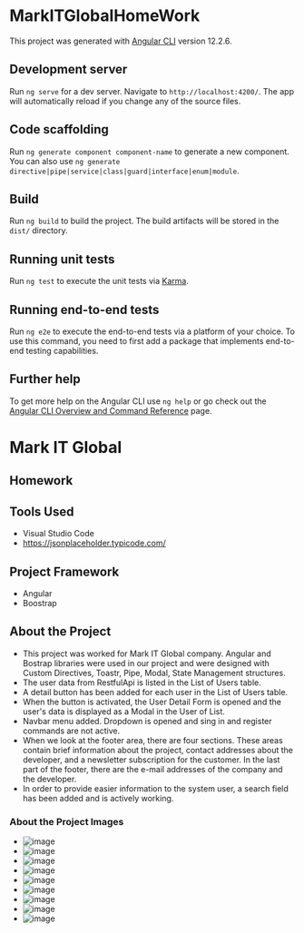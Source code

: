 # MarkITGlobalHomeWork

This project was generated with [Angular CLI](https://github.com/angular/angular-cli) version 12.2.6.

## Development server

Run `ng serve` for a dev server. Navigate to `http://localhost:4200/`. The app will automatically reload if you change any of the source files.

## Code scaffolding

Run `ng generate component component-name` to generate a new component. You can also use `ng generate directive|pipe|service|class|guard|interface|enum|module`.

## Build

Run `ng build` to build the project. The build artifacts will be stored in the `dist/` directory.

## Running unit tests

Run `ng test` to execute the unit tests via [Karma](https://karma-runner.github.io).

## Running end-to-end tests

Run `ng e2e` to execute the end-to-end tests via a platform of your choice. To use this command, you need to first add a package that implements end-to-end testing capabilities.

## Further help

To get more help on the Angular CLI use `ng help` or go check out the [Angular CLI Overview and Command Reference](https://angular.io/cli) page.
# Mark IT Global
## Homework
## Tools Used
- Visual Studio Code
- https://jsonplaceholder.typicode.com/

## Project Framework
- Angular
- Boostrap

## About the Project
- This project was worked for Mark IT Global company.
Angular and Bostrap libraries were used in our project and were designed with Custom Directives, Toastr, Pipe, Modal, State Management structures.
- The user data from RestfulApi is listed in the List of Users table.
- A detail button has been added for each user in the List of Users table.
- When the button is activated, the User Detail Form is opened and the user's data is displayed as a Modal in the User of List.
- Navbar menu added. Dropdown is opened and sing in and register commands are not active.
- When we look at the footer area, there are four sections. These areas contain brief information about the project, contact addresses about the developer, and a newsletter subscription for the customer. In the last part of the footer, there are the e-mail addresses of the company and the developer.
- In order to provide easier information to the system user, a search field has been added and is actively working.
### About the Project Images
- ![image](https://user-images.githubusercontent.com/77584301/134718719-e4787294-43ba-4322-abde-d6e3c33ee41c.png)
- ![image](https://user-images.githubusercontent.com/77584301/134718784-e7df8001-5e5f-4bda-97f9-ddbef7bc065d.png)
- ![image](https://user-images.githubusercontent.com/77584301/134718860-589ce699-2edc-4350-9261-944ffd6272fc.png)
- ![image](https://user-images.githubusercontent.com/77584301/134718988-d5c9b945-02c1-4625-8799-d7e4058fa5ca.png)
- ![image](https://user-images.githubusercontent.com/77584301/134719042-c6615437-9fed-4558-baa4-406b64439849.png)
- ![image](https://user-images.githubusercontent.com/77584301/134719102-5ace54f5-dcaf-4260-b5c5-75eceeee61aa.png)
- ![image](https://user-images.githubusercontent.com/77584301/134719160-ab0b69e3-509d-484c-bac5-a33112b4b4df.png)
- ![image](https://user-images.githubusercontent.com/77584301/134719230-807ef3ad-10a1-4196-a9f8-ea964e0d5242.png)
- ![image](https://user-images.githubusercontent.com/77584301/134719334-b74969b8-4038-4174-b12d-9090fdfa7ee5.png)


